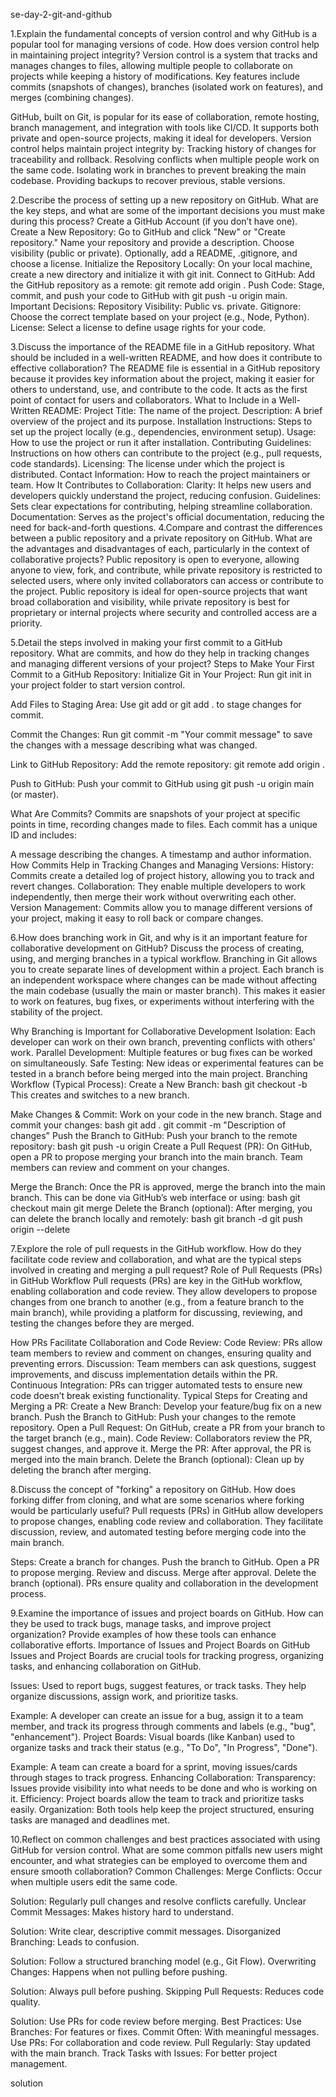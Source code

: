 se-day-2-git-and-github

1.Explain the fundamental concepts of version control and why GitHub is a popular tool for managing versions of code. How does version control help in maintaining project integrity?
Version control is a system that tracks and manages changes to files, allowing multiple people to collaborate on projects while keeping a history of modifications. Key features include commits (snapshots of changes), branches (isolated work on features), and merges (combining changes).

GitHub, built on Git, is popular for its ease of collaboration, remote hosting, branch management, and integration with tools like CI/CD. It supports both private and open-source projects, making it ideal for developers.
Version control helps maintain project integrity by:
Tracking history of changes for traceability and rollback.
Resolving conflicts when multiple people work on the same code.
Isolating work in branches to prevent breaking the main codebase.
Providing backups to recover previous, stable versions.

2.Describe the process of setting up a new repository on GitHub. What are the key steps, and what are some of the important decisions you must make during this process?
Create a GitHub Account (if you don’t have one).
Create a New Repository:
Go to GitHub and click "New" or "Create repository."
Name your repository and provide a description.
Choose visibility (public or private).
Optionally, add a README, .gitignore, and choose a license.
Initialize the Repository Locally:
On your local machine, create a new directory and initialize it with git init.
Connect to GitHub:
Add the GitHub repository as a remote: git remote add origin <repository-url>.
Push Code:
Stage, commit, and push your code to GitHub with git push -u origin main.
Important Decisions:
Repository Visibility: Public vs. private.
Gitignore: Choose the correct template based on your project (e.g., Node, Python).
License: Select a license to define usage rights for your code.

3.Discuss the importance of the README file in a GitHub repository. What should be included in a well-written README, and how does it contribute to effective collaboration?
The README file is essential in a GitHub repository because it provides key information about the project, making it easier for others to understand, use, and contribute to the code. It acts as the first point of contact for users and collaborators.
What to Include in a Well-Written README:
Project Title: The name of the project.
Description: A brief overview of the project and its purpose.
Installation Instructions: Steps to set up the project locally (e.g., dependencies, environment setup).
Usage: How to use the project or run it after installation.
Contributing Guidelines: Instructions on how others can contribute to the project (e.g., pull requests, code standards).
Licensing: The license under which the project is distributed.
Contact Information: How to reach the project maintainers or team.
How It Contributes to Collaboration:
Clarity: It helps new users and developers quickly understand the project, reducing confusion.
Guidelines: Sets clear expectations for contributing, helping streamline collaboration.
Documentation: Serves as the project's official documentation, reducing the need for back-and-forth questions.
4.Compare and contrast the differences between a public repository and a private repository on GitHub. What are the advantages and disadvantages of each, particularly in the context of collaborative projects?
Public repository is open to everyone, allowing anyone to view, fork, and contribute, while private repository is restricted to selected users, where only invited collaborators can access or contribute to the project.
Public repository is ideal for open-source projects that want broad collaboration and visibility, while private repository is best for proprietary or internal projects where security and controlled access are a priority.



5.Detail the steps involved in making your first commit to a GitHub repository. What are commits, and how do they help in tracking changes and managing different versions of your project?
Steps to Make Your First Commit to a GitHub Repository:
Initialize Git in Your Project:
Run git init in your project folder to start version control.

Add Files to Staging Area:
Use git add <file> or git add . to stage changes for commit.

Commit the Changes:
Run git commit -m "Your commit message" to save the changes with a message describing what was changed.

Link to GitHub Repository:
Add the remote repository: git remote add origin <repository-url>.

Push to GitHub:
Push your commit to GitHub using git push -u origin main (or master).

What Are Commits?
Commits are snapshots of your project at specific points in time, recording changes made to files. Each commit has a unique ID and includes:

A message describing the changes.
A timestamp and author information.
How Commits Help in Tracking Changes and Managing Versions:
History: Commits create a detailed log of project history, allowing you to track and revert changes.
Collaboration: They enable multiple developers to work independently, then merge their work without overwriting each other.
Version Management: Commits allow you to manage different versions of your project, making it easy to roll back or compare changes.

6.How does branching work in Git, and why is it an important feature for collaborative development on GitHub? Discuss the process of creating, using, and merging branches in a typical workflow.
Branching in Git allows you to create separate lines of development within a project. Each branch is an independent workspace where changes can be made without affecting the main codebase (usually the main or master branch). This makes it easier to work on features, bug fixes, or experiments without interfering with the stability of the project.

Why Branching is Important for Collaborative Development
Isolation: Each developer can work on their own branch, preventing conflicts with others' work.
Parallel Development: Multiple features or bug fixes can be worked on simultaneously.
Safe Testing: New ideas or experimental features can be tested in a branch before being merged into the main project.
Branching Workflow (Typical Process):
Create a New Branch:
bash
git checkout -b <branch-name>
This creates and switches to a new branch.

Make Changes & Commit:
Work on your code in the new branch. Stage and commit your changes:
bash
git add .
git commit -m "Description of changes"
Push the Branch to GitHub:
Push your branch to the remote repository:
bash
git push -u origin <branch-name>
Create a Pull Request (PR):
On GitHub, open a PR to propose merging your branch into the main branch. Team members can review and comment on your changes.

Merge the Branch:
Once the PR is approved, merge the branch into the main branch. This can be done via GitHub’s web interface or using:
bash
git checkout main
git merge <branch-name>
Delete the Branch (optional):
After merging, you can delete the branch locally and remotely:
bash
git branch -d <branch-name>
git push origin --delete <branch-name>

7.Explore the role of pull requests in the GitHub workflow. How do they facilitate code review and collaboration, and what are the typical steps involved in creating and merging a pull request?
Role of Pull Requests (PRs) in GitHub Workflow
Pull requests (PRs) are key in the GitHub workflow, enabling collaboration and code review. They allow developers to propose changes from one branch to another (e.g., from a feature branch to the main branch), while providing a platform for discussing, reviewing, and testing the changes before they are merged.

How PRs Facilitate Collaboration and Code Review:
Code Review: PRs allow team members to review and comment on changes, ensuring quality and preventing errors.
Discussion: Team members can ask questions, suggest improvements, and discuss implementation details within the PR.
Continuous Integration: PRs can trigger automated tests to ensure new code doesn’t break existing functionality.
Typical Steps for Creating and Merging a PR:
Create a New Branch: Develop your feature/bug fix on a new branch.
Push the Branch to GitHub: Push your changes to the remote repository.
Open a Pull Request: On GitHub, create a PR from your branch to the target branch (e.g., main).
Code Review: Collaborators review the PR, suggest changes, and approve it.
Merge the PR: After approval, the PR is merged into the main branch.
Delete the Branch (optional): Clean up by deleting the branch after merging.


8.Discuss the concept of "forking" a repository on GitHub. How does forking differ from cloning, and what are some scenarios where forking would be particularly useful?
Pull requests (PRs) in GitHub allow developers to propose changes, enabling code review and collaboration. They facilitate discussion, review, and automated testing before merging code into the main branch.

Steps:
Create a branch for changes.
Push the branch to GitHub.
Open a PR to propose merging.
Review and discuss.
Merge after approval.
Delete the branch (optional).
PRs ensure quality and collaboration in the development process.

9.Examine the importance of issues and project boards on GitHub. How can they be used to track bugs, manage tasks, and improve project organization? Provide examples of how these tools can enhance collaborative efforts.
Importance of Issues and Project Boards on GitHub
Issues and Project Boards are crucial tools for tracking progress, organizing tasks, and enhancing collaboration on GitHub.

Issues: Used to report bugs, suggest features, or track tasks. They help organize discussions, assign work, and prioritize tasks.

Example: A developer can create an issue for a bug, assign it to a team member, and track its progress through comments and labels (e.g., "bug", "enhancement").
Project Boards: Visual boards (like Kanban) used to organize tasks and track their status (e.g., "To Do", "In Progress", "Done").

Example: A team can create a board for a sprint, moving issues/cards through stages to track progress.
Enhancing Collaboration:
Transparency: Issues provide visibility into what needs to be done and who is working on it.
Efficiency: Project boards allow the team to track and prioritize tasks easily.
Organization: Both tools help keep the project structured, ensuring tasks are managed and deadlines met.

10.Reflect on common challenges and best practices associated with using GitHub for version control. What are some common pitfalls new users might encounter, and what strategies can be employed to overcome them and ensure smooth collaboration?
Common Challenges:
Merge Conflicts: Occur when multiple users edit the same code.

Solution: Regularly pull changes and resolve conflicts carefully.
Unclear Commit Messages: Makes history hard to understand.

Solution: Write clear, descriptive commit messages.
Disorganized Branching: Leads to confusion.

Solution: Follow a structured branching model (e.g., Git Flow).
Overwriting Changes: Happens when not pulling before pushing.

Solution: Always pull before pushing.
Skipping Pull Requests: Reduces code quality.

Solution: Use PRs for code review before merging.
Best Practices:
Use Branches: For features or fixes.
Commit Often: With meaningful messages.
Use PRs: For collaboration and code review.
Pull Regularly: Stay updated with the main branch.
Track Tasks with Issues: For better project management.


solution
